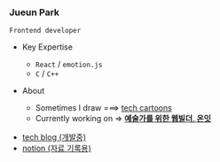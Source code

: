 ### Jueun Park 
`Frontend developer`
+ Key Expertise
   + `React` / `emotion.js`
   + `C` / `C++`

+ About
   - Sometimes I draw  ===>  [tech cartoons](https://www.instagram.com/urongtoon/)
   - Currently working on  =>  **[예술가를 위한 웹빌더, 온잇](https://github.com/Mapps-unit)**
       
  
- [tech blog (개발중)](https://juepark.com/)
- [notion (자료 기록용)](https://pear-capricorn-258.notion.site/WEB-fc87b47868984a658e0862f2acb6e4e9)
     

